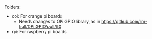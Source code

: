 Folders:

- opi: For orange pi boards
  - Needs changes to OPi.GPIO library, as in https://github.com/rm-hull/OPi.GPIO/pull/80
- rpi: For raspberry pi boards
